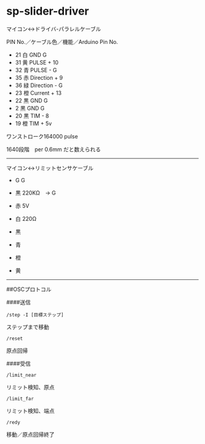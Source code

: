 sp-slider-driver
================

マイコン<->ドライバ-パラレルケーブル

PIN No.／ケーブル色／機能／Arduino Pin No.

- 21 白 GND   G
- 31 黄 PULSE +   10
- 32 青 PULSE -   G
- 35 赤 Direction +  9   
- 36 緑 Direction -  G
- 23 橙 Current +  13
- 22 黒 GND   G
- 2  黒 GND   G
- 20 黒 TIM -   8
- 19 橙 TIM +  5v



ワンストローク164000 pulse

1640段階　per 0.6mm だと数えられる


---------

マイコン<->リミットセンサケーブル

- G G
- 黒 220KΩ　-> G  
- 赤 5V 
- 白 220Ω   

- 黒
- 青
- 橙
- 黄


----------

##OSCプロトコル

####送信

```/step -I [目標ステップ]```

ステップまで移動

```/reset  ```

原点回帰


####受信

```/limit_near ```

リミット検知、原点


```/limit_far ```

リミット検知、端点


```/redy ```

移動／原点回帰終了





